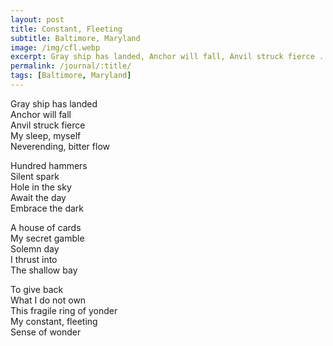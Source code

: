 ```yaml
---
layout: post
title: Constant, Fleeting
subtitle: Baltimore, Maryland
image: /img/cfl.webp
excerpt: Gray ship has landed, Anchor will fall, Anvil struck fierce ...
permalink: /journal/:title/
tags: [Baltimore, Maryland]
---
```

Gray ship has landed  
Anchor will fall  
Anvil struck fierce  
My sleep, myself  
Neverending, bitter flow  

Hundred hammers  
Silent spark  
Hole in the sky  
Await the day  
Embrace the dark  

A house of cards  
My secret gamble  
Solemn day  
I thrust into  
The shallow bay  

To give back  
What I do not own  
This fragile ring of yonder  
My constant, fleeting  
Sense of wonder  